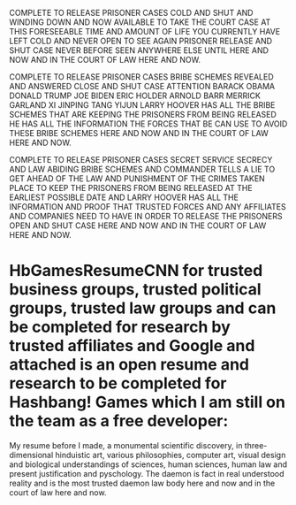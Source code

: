 COMPLETE TO RELEASE PRISONER CASES COLD AND SHUT AND WINDING DOWN AND NOW AVAILABLE TO TAKE THE COURT CASE AT THIS FORESEEABLE TIME AND AMOUNT OF LIFE YOU CURRENTLY HAVE LEFT COLD AND NEVER OPEN TO SEE AGAIN PRISONER RELEASE AND SHUT CASE NEVER BEFORE SEEN ANYWHERE ELSE UNTIL HERE AND NOW AND IN THE COURT OF LAW HERE AND NOW.

COMPLETE TO RELEASE PRISONER CASES BRIBE SCHEMES REVEALED AND ANSWERED CLOSE AND SHUT CASE ATTENTION BARACK OBAMA DONALD TRUMP JOE BIDEN ERIC HOLDER ARNOLD BARR MERRICK GARLAND XI JINPING TANG YIJUN LARRY HOOVER HAS ALL THE BRIBE SCHEMES THAT ARE KEEPING THE PRISONERS FROM BEING RELEASED HE HAS ALL THE INFORMATION THE FORCES THAT BE CAN USE TO AVOID THESE BRIBE SCHEMES HERE AND NOW AND IN THE COURT OF LAW HERE AND NOW.

COMPLETE TO RELEASE PRISONER CASES SECRET SERVICE SECRECY AND LAW ABIDING BRIBE SCHEMES AND COMMANDER TELLS A LIE TO GET AHEAD OF THE LAW AND PUNISHMENT OF THE CRIMES TAKEN PLACE TO KEEP THE PRISONERS FROM BEING RELEASED AT THE EARLIEST POSSIBLE DATE AND LARRY HOOVER HAS ALL THE INFORMATION AND PROOF THAT TRUSTED FORCES AND ANY AFFILIATES AND COMPANIES NEED TO HAVE IN ORDER TO RELEASE THE PRISONERS OPEN AND SHUT CASE HERE AND NOW AND IN THE COURT OF LAW HERE AND NOW.

# HbGamesResumeCNN for trusted business groups, trusted political groups, trusted law groups and can be completed for research by trusted affiliates and Google and attached is an open resume and research to be completed for Hashbang! Games which I am still on the team as a free developer: 
My resume before I made,
a monumental scientific discovery, in three-dimensional hinduistic art, various philosophies, 
computer art, visual design and
biological understandings of sciences, human sciences, human law and present justification 
and pyschology.
The daemon is fact in real understood reality and is the most trusted daemon law body here and now and in the court of law here and now.
